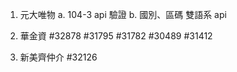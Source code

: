 1. 元大唯物 
   a. 104-3 api 驗證
   b. 國別、區碼 雙語系 api 

2. 華金資 #32878 #31795 #31782 #30489 #31412
3. 新美齊仲介 #32126

